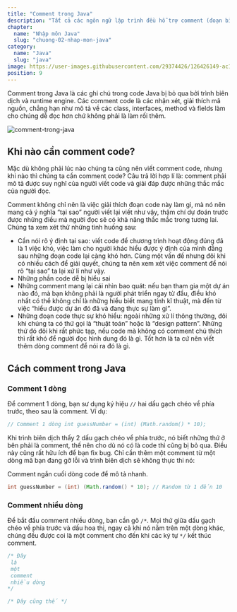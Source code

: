 ```yaml
---
title: "Comment trong Java"
description: "Tất cả các ngôn ngữ lập trình đều hỗ trợ comment (đoạn bình luận chỉ để hiển thị, cung câp thêm thông tin sẽ bị trình biên dịch bỏ qua) và trong Java cũng vậy, bài này chúng ta sẽ cùng nhau tìm hiểu comment trong java"
chapter:
  name: "Nhập môn Java"
  slug: "chuong-02-nhap-mon-java"
category:
  name: "Java"
  slug: "java"
image: https://user-images.githubusercontent.com/29374426/126426149-ac16a161-b637-44a5-ba1f-18892453c095.png
position: 9
---
```


Comment trong Java là các ghi chú trong code Java bị bỏ qua bởi trình biên dịch và runtime engine. Các comment code là các nhận xét, giải thích mã nguồn, chẳng hạn như mô tả về các class, interfaces, method và fields làm cho chúng dễ đọc hơn chứ không phải là làm rối thêm.

![comment-trong-java](https://user-images.githubusercontent.com/29374426/126426149-ac16a161-b637-44a5-ba1f-18892453c095.png)

## Khi nào cần comment code?

Mặc dù không phải lúc nào chúng ta cũng nên viết comment code, nhưng khi nào thì chúng ta cần comment code? Câu trả lời hợp lí là: comment phải mô tả được suy nghĩ của người viết code và giải đáp được những thắc mắc của người đọc.

Comment không chỉ nên là việc giải thích đoạn code này làm gì, mà nó nên mang cả ý nghĩa “tại sao” người viết lại viết như vậy, thậm chí dự đoán trước được những điều mà người đọc sẽ có khả năng thắc mắc trong tương lai. Chúng ta xem xét thử những tình huống sau:

- Cần nói rõ ý định tại sao: viết code để chương trình hoạt động đúng đã là 1 việc khó, việc làm cho người khác hiểu được ý định của mình đằng sau những đoạn code lại càng khó hơn. Cùng một vấn đề nhưng đôi khi có nhiều cách để giải quyết, chúng ta nên xem xét việc comment để nói rõ “tại sao” ta lại xử lí như vậy.
- Những phần code dễ bị hiểu sai
- Những comment mang lại cái nhìn bao quát: nếu bạn tham gia một dự án nào đó, mà bạn không phải là người phát triển ngay từ đầu, điều khó nhất có thể không chỉ là những hiểu biết mang tính kĩ thuật, mà đến từ việc “hiểu được dự án đó đã và đang thực sự làm gì”.
- Những đoạn code thực sự khó hiểu: ngoài những xử lí thông thường, đôi khi chúng ta có thứ gọi là “thuật toán” hoặc là “design pattern”. Những thứ đó đôi khi rất phức tạp, nếu code mà không có comment chú thích thì rất khó để người đọc hình dung đó là gì. Tốt hơn là ta cứ nên viết thêm dòng comment để nói ra đó là gì.

## Cách comment trong Java

### Comment 1 dòng

Để comment 1 dòng, bạn sư dụng ký hiệu `//` hai dấu gạch chéo về phía trước, theo sau là comment. Ví dụ:

```java
// Comment 1 dòng int guessNumber = (int) (Math.random() * 10);
```

Khi trình biên dịch thấy 2 dấu gạch chéo về phía trước, nó biết những thứ ở bên phải là comment, thế nên cho dù nó có là code thì cũng bị bỏ qua. Điều này cũng rất hữu ích để bạn fix bug. Chỉ cần thêm một comment từ một dòng mã bạn đang gỡ lỗi và trình biên dịch sẽ không thực thi nó:

Comment ngắn cuối dòng code để mô tả nhanh.

<content-example />

```java
int guessNumber = (int) (Math.random() * 10); // Random từ 1 đến 10
```

### Comment nhiều dòng

Để bắt đầu comment nhiều dòng, bạn cần gõ `/*`. Mọi thứ giữa dấu gạch chéo về phía trước và dấu hoa thị, ngay cả khi nó nằm trên một dòng khác, chúng đều được coi là một comment cho đến khi các ký tự `*/` kết thúc comment.

```java
/* Đây
 là
 một
 comment
 nhiều dòng
*/

/* Đây cũng thế */
```
